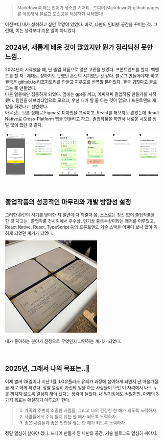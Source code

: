 > Markdown이라는 언어가 생소한 기처리.. 드디어 Markdown과 github pages를 이용해서 블로그 포스팅을 작성하기 시작했다!

이전부터 내가 성취하고 싶던 로망이 있었다. 바로, 나만의 인터넷 공간을 꾸미는 것. 그런데, 이는 생각보다 쉬운 일이 아니었다.

## 2024년, 새롭게 배운 것이 많았지만 뭔가 정리되진 못한 느낌..
2024년이 시작했을 때, 난 졸업 작품으로 많은 고민을 했었다. 프론트엔드를 할지, 백엔드를 할 지.. 제대로 정하지도 못했던 혼란의 시기였던 것 같다. 블로그 만들어야지! 하고 결국은 github.io 리포지토리를 만들고 지우고를 반복할 뿐이었다. 결국 귀찮다고 블로그는 못 만들었다.<br>
다른 일들에만 집중하게 되었다. 옆에는 gpt를 끼고, 어찌저찌 졸업작품 만들기를 시작했다. 팀원을 에브리타임으로 모으고, 우선 내가 할 줄 아는 것이 없으니 프론트엔드 개발을 하겠다고 선언했다.<br>
아무것도 모른 상태로 Figma로 디자인을 끄적이고, React를 해보지도 않았는데 React Native로 Cross-Platform 앱을 만들려고 하고.. 졸업작품을 하면서 새로운 시도를 정말 많이 했던 것 같다.

<img src="../assets/img/posting-images/0128_img2.png" alt="졸작열심히함" width="700">
<br>
<br>
<br>

## 졸업작품의 성공적인 마무리와 개발 방향성 설정
그러한 혼란의 시기를 맞이한 지 일년이 다 되갈때 쯤, 스스로는 정신 없이 졸업작품을 한 것 치고는.. 졸업작품 전시회에서 우수상, 인기상 중복수상이라는 쾌거를 이루었고, React Native, React, TypeScript 등의 프론트엔드 기술 스택을 어쩌다 보니 많이 익히게 되었던 계기가 되었다. <br>

<img src="../assets/img/posting-images/0128_img1.JPG" alt="졸작열심히함" width="300">

내가 좋아하는 분야가 진정으로 무엇인지 고민하는 계기가 되었다.
<br>
<br>
<br>

## 2025년, 그래서 나의 목표는..🏁
이제 벌써 28일이나 지난 1월, LG유플러스 유레카 과정에 참여하게 되면서 난 마음가짐을 새로 하게 되었다. 정말 열심히 자신의 일을 하는 사람들이 모인 이 자리에서 나도 누를 끼치지 않도록 열심히 해야 겠다는 생각이 들었다. 내 일기장에도 적었지만, 아래의 3가지 목표는 확실하기 이루고자 한다.

> 1. 가족과 주변의 소중한 사람들, 그리고 나의 건강한 한 해가 되도록 노력하자.
> 2. 사람들에게 주눅 들지 않는 한 해가 되도록 노력하자.
> 3. 좋은 사람들과 좋은 인연을 맺는 한 해가 되도록 노력하자.


정말 열심히 살아야 겠다. 드디어 만들게 된 나만의 공간, 기술 블로그도 열심히 써야지.